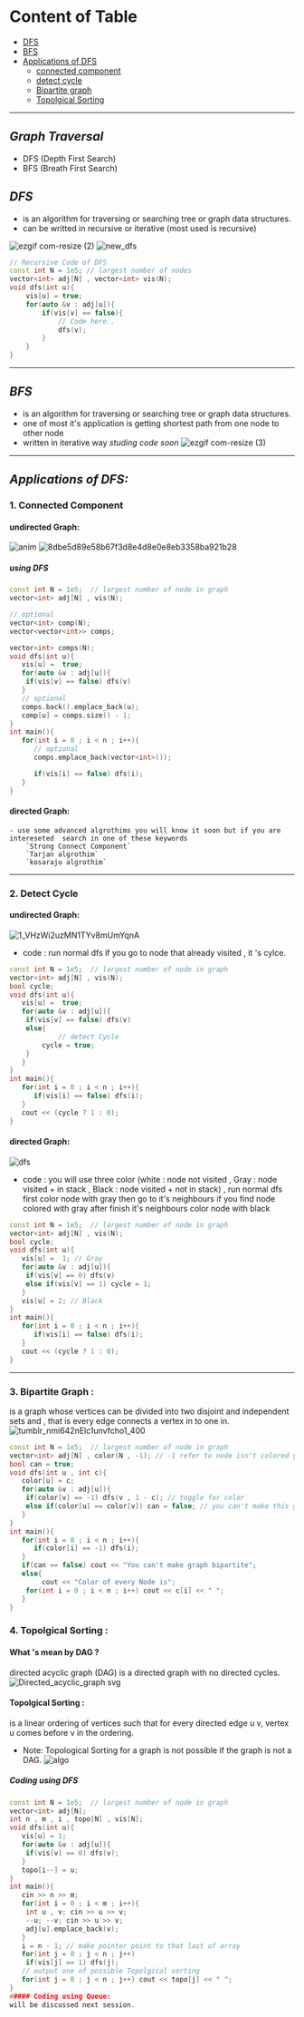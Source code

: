 # Content of Table
- [DFS](https://github.com/Abdelrhmansersawy/Competitive_Programming/tree/main/MenofiaCPC/Phase2%20Training/introduction%20in%20DFS#dfs)
- [BFS](https://github.com/Abdelrhmansersawy/Competitive_Programming/tree/main/MenofiaCPC/Phase2%20Training/introduction%20in%20DFS#bfs)
- [Applications of DFS](https://github.com/Abdelrhmansersawy/Competitive_Programming/tree/main/MenofiaCPC/Phase2%20Training/introduction%20in%20DFS#applications-of-dfs)
	- [connected component](https://github.com/Abdelrhmansersawy/Competitive_Programming/tree/main/MenofiaCPC/Phase2%20Training/introduction%20in%20DFS#1-connected-component)
	- [detect cycle](https://github.com/Abdelrhmansersawy/Competitive_Programming/tree/main/MenofiaCPC/Phase2%20Training/introduction%20in%20DFS#2-detect-cycle)
	- [Bipartite graph](https://github.com/Abdelrhmansersawy/Competitive_Programming/tree/main/MenofiaCPC/Phase2%20Training/introduction%20in%20DFS#3-bipartite-graph-)
	- [Topolgical Sorting](https://github.com/Abdelrhmansersawy/Competitive_Programming/tree/main/MenofiaCPC/Phase2%20Training/introduction%20in%20DFS#4-topolgical-sorting-)
***
## _Graph Traversal_
- DFS (Depth First Search)
- BFS (Breath First Search)
## _DFS_ 
 - is an algorithm for traversing or searching tree or graph data structures.
 - can be writted in recursive or iterative (most used is recursive)

![ezgif com-resize (2)](https://user-images.githubusercontent.com/65075626/231601722-86c404af-15f9-4a86-9bdc-3cd4fb55fcb5.gif)
![new_dfs](https://user-images.githubusercontent.com/65075626/231601711-953953b8-f10e-4a50-b42d-c710d3397c05.gif)
 ~~~ c++
 // Recursive Code of DFS
 const int N = 1e5; // largest number of nodes
 vector<int> adj[N] , vector<int> vis(N);
 void dfs(int u){
	 vis[u] = true;
	 for(auto &v : adj[u]){
		 if(vis[v] == false){
			 // Code here..
			 dfs(v);
		 }
	 }
 }
 ~~~
***
## _BFS_
- is an algorithm for traversing or searching tree or graph data structures.
- one of most it's application is getting shortest path from one node to other node
- written in iterative way _studing code soon_ 
![ezgif com-resize (3)](https://user-images.githubusercontent.com/65075626/231601717-ad1a68a9-c926-4e23-83bf-572240a14c01.gif)
***
## _Applications of DFS:_

### 1. Connected Component
#### undirected Graph:
![anim](https://user-images.githubusercontent.com/65075626/231601724-6581ce32-3917-465d-b80d-bf8e362f2a24.gif)
![8dbe5d89e58b67f3d8e4d8e0e8eb3358ba921b28](https://user-images.githubusercontent.com/65075626/231601734-a5cb3b12-01ec-4b39-8ae1-a3dcad00fc7e.png)
##### using DFS
``` c++
const int N = 1e5;  // largest number of node in graph
vector<int> adj[N] , vis(N);

// optional
vector<int> comp(N);
vector<vector<int>> comps;

vector<int> comps(N);
void dfs(int u){
   vis[u] =  true;
   for(auto &v : adj[u]){
	if(vis[v] == false) dfs(v)
   }
   // optional
   comps.back().emplace_back(u);
   comp[u] = comps.size() - 1;
}
int main(){
   for(int i = 0 ; i < n ; i++){
      // optional
      comps.emplace_back(vector<int>());

      if(vis[i] == false) dfs(i);
   }
}
```
#### directed Graph:
	- use some advanced algrothims you will know it soon but if you are intereseted  search in one of these keywords
		`Strong Connect Component`
		`Tarjan algrothim`
		`kosaraju algrothim`
***
### 2. Detect Cycle
#### undirected Graph:
![1_VHzWi2uzMN1TYv8mUmYqnA](https://user-images.githubusercontent.com/65075626/231610533-f4227d5c-1d16-4cfb-98c0-74715b790199.gif)
- code : run normal dfs if you go to node that already visited , it 's cylce.
``` c++
const int N = 1e5;  // largest number of node in graph
vector<int> adj[N] , vis(N);
bool cycle;
void dfs(int u){
   vis[u] =  true;
   for(auto &v : adj[u]){
	if(vis[v] == false) dfs(v)
	else{
            // detect Cycle
	    cycle = true;
	}
   }
}
int main(){
   for(int i = 0 ; i < n ; i++){
      if(vis[i] == false) dfs(i);
   }
   cout << (cycle ? 1 : 0);
}
```
#### directed Graph:
![dfs](https://user-images.githubusercontent.com/65075626/231611124-237affcb-0e66-42f3-a5d5-f868b81d0836.gif)
- code : you will use three color (white : node not visited , Gray : node visited + in stack , Black : node visited + not in stack) , run normal dfs  
  first color node with gray then go to it's neighbours if you find node colored with gray after finish it's neighbours color node with black
``` c++
const int N = 1e5;  // largest number of node in graph
vector<int> adj[N] , vis(N);
bool cycle;
void dfs(int u){
   vis[u] =  1; // Gray
   for(auto &v : adj[u]){
	if(vis[v] == 0) dfs(v)
	else if(vis[v] == 1) cycle = 1;
   }
   vis[u] = 2; // Black
}
int main(){
   for(int i = 0 ; i < n ; i++){
      if(vis[i] == false) dfs(i);
   }
   cout << (cycle ? 1 : 0);
}
```
***
### 3. Bipartite Graph :
is a graph whose vertices can be divided into two disjoint and independent sets and , that is every edge connects a vertex in to one in.
![tumblr_nmi642nElc1unvfcho1_400](https://user-images.githubusercontent.com/65075626/231614867-79ce4e4a-8369-40be-985d-063a99ff363a.gif)
``` c++
const int N = 1e5;  // largest number of node in graph
vector<int> adj[N] , color(N , -1); // -1 refer to node isn't colored yet
bool can = true;
void dfs(int u , int c){
   color[u] = c;
   for(auto &v : adj[u]){
	if(color[v] == -1) dfs(v , 1 - c); // toggle for color
	else if(color[u] == color[v]) can = false; // you can't make this graph bipartite
   }
}
int main(){
   for(int i = 0 ; i < n ; i++){
      if(color[i] == -1) dfs(i);
   }
   if(can == false) cout << "You can't make graph bipartite";
   else{
        cout << "Color of every Node is";
   	for(int i = 0 ; i < n ; i++) cout << c[i] << " ";
   }
}
```
### 4. Topolgical Sorting :
#### What 's mean by DAG ?
 directed acyclic graph (DAG) is a directed graph with no directed cycles.
 ![Directed_acyclic_graph svg](https://user-images.githubusercontent.com/65075626/231617659-4aed372e-9455-48c2-b334-625a870be8bb.png)
#### Topolgical Sorting :
is a linear ordering of vertices such that for every directed edge u v, vertex u comes before v in the ordering.
- Note: Topological Sorting for a graph is not possible if the graph is not a DAG.
 ![algo](https://user-images.githubusercontent.com/65075626/231617727-6682681e-d122-46dd-bae8-dc0346bce41e.gif)
##### Coding using DFS
``` c++
const int N = 1e5;  // largest number of node in graph
vector<int> adj[N];
int n , m , i , topo[N] , vis[N];
void dfs(int u){
   vis[u] = 1;
   for(auto &v : adj[u]){
	if(vis[v] == 0) dfs(v);
   }
   topo[i--] = u;
}
int main(){
   cin >> n >> m;
   for(int i = 0 ; i < m ; i++){
   	int u , v; cin >> u >> v;
	--u; --v; cin >> u >> v;
	adj[u].emplace_back(v);
   }
   i = n - 1; // make pointer point to that last of array
   for(int j = 0 ; j < n ; j++)
   	if(vis[j] == 1) dfs(j);
   // output one of possible Topolgical sorting
   for(int j = 0 ; j < n ; j++) cout << topo[j] << " ";
}
##### Coding using Queue:
will be discussed next session.
